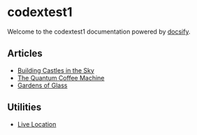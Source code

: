 # codextest1

Welcome to the codextest1 documentation powered by [docsify](https://docsify.js.org/).

## Articles

- [Building Castles in the Sky](building-castles-in-the-sky.md)
- [The Quantum Coffee Machine](quantum-coffee-machine.md)
- [Gardens of Glass](gardens-of-glass.md)

## Utilities

- [Live Location](live-location.html)

